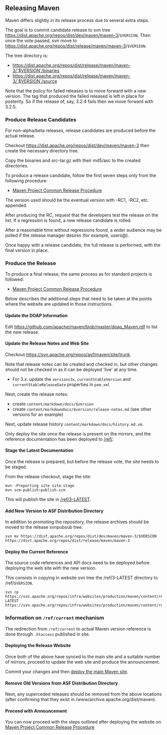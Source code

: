 ## Releasing Maven

Maven differs slightly in its release process due to several extra steps.

The goal is to commit candidate release to svn tree <https://dist.apache.org/repos/dist/dev/maven/maven-3>/`$VERSION`. Then once the vote passed, svn move to <https://dist.apache.org/repos/dist/release/maven/maven-3>/`$VERSION`.

The tree directory is:

- https://dist.apache.org/repos/dist/release/maven/maven-3/`$VERSION`/binaries
- https://dist.apache.org/repos/dist/release/maven/maven-3/`$VERSION`/source

Note that the policy for failed releases is to move forward with a new
version. The tag that produced the failed released is left in place for
posterity. So if the release of, say, 3.2.4 fails then we move forward
with 3.2.5.

### Produce Release Candidates

For non-alpha/beta releases, release candidates are produced before the actual release.

Checkout https://dist.apache.org/repos/dist/dev/maven/maven-3 then create the necessary directory tree.

Copy the binaries and src-tar.gz with their md5/asc to the created directories.

To produce a release candidate, follow the first seven steps only from the following procedure:

-   [Maven Project Common Release Procedure](./maven-project-release-procedure.html)

The version used should be the eventual version with -RC1, -RC2, etc. appended.

After producing the RC, request that the developers test the release on the list. If a regression is found, a new release candidate is rolled.

After a reasonable time without regressions found, a wider audience may be polled if the release manager desires (for example, users@).

Once happy with a release candidate, the full release is performed, with the final version in place.

### Produce the Release

To produce a final release, the same process as for standard projects is followed:

-   [Maven Project Common Release Procedure](./maven-project-release-procedure.html)

Below describes the additional steps that need to be taken at the points where the website are updated in those instructions.

#### Update the DOAP Information

Edit <https://github.com/apache/maven/blob/master/doap_Maven.rdf> to list the new release.

#### Update the Release Notes and Web Site

Checkout <https://svn.apache.org/repos/asf/maven/site/trunk>.

Note that release notes can be created and checked in, but other changes should not be checked in as it can be deployed 'live' at any time.

- For 3.x: update the `versions3x`, `currentStableVersion` and `currentStableReleaseDate` properties in `pom.xml`

Next, create the release notes:

- create `content/markdown/docs/$version`
- create `content/markdowndocs/$version/release-notes.md` (see other versions for an example)

Next, update release history `content/markdown/docs/history.md.vm`.

Only deploy the site once the release is present on the mirrors, and the reference documentation has been deployed to [/ref/](/ref).

#### Stage the Latest Documentation

Once the release is prepared, but before the release vote, the site needs to be staged.

From the release checkout, stage the site:

```
mvn -Preporting site site:stage
mvn scm-publish:publish-scm
```

This will publish the site in [/ref/3-LATEST](/ref/3-LATEST).

#### Add New Version to ASF Distribution Directory

In addition to promoting the repository, the release archives should be
moved to the release svnpubsub tree:

```
svn mv https://dist.apache.org/repos/dist/dev/maven/maven-3/$VERSION https://dist.apache.org/repos/dist/release/maven/maven-3
```

#### Deploy the Current Reference

The source code references and API docs need to be deployed before deploying the web site with the new version.

This consists in copying in website svn tree the /ref/3-LATEST directory to /ref/`$VERSION`.

```
svn cp https://svn.apache.org/repos/infra/websites/production/maven/content/ref/3-LATEST https://svn.apache.org/repos/infra/websites/production/maven/content/ref/$VERSION
```

### Information on `/ref/current` mechanism

The redirection from `/ref/current` to actual Maven version reference is done through `.htaccess` published in site.

#### Deploying the Release Website

Once both of the above have synced to the main site and a suitable number of mirrors, proceed to update the web site and produce the announcement.

Commit your changes and then [deploy the main Maven site](../website/deploy-maven-website.html).

#### Remove Old Versions from ASF Distribution Directory

Next, any superceded releases should be removed from the above locations (after confirming that they exist in /www/archive.apache.org/dist/maven).

#### Proceed with Announcement

You can now proceed with the steps outlined after deploying the website on [Maven Project Common Release Procedure](./maven-project-release-procedure.html)

